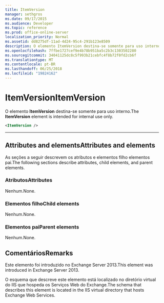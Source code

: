 ```yaml
---
title: ItemVersion
manager: sethgros
ms.date: 09/17/2015
ms.audience: Developer
ms.topic: reference
ms.prod: office-online-server
localization_priority: Normal
ms.assetid: dd8275df-11ad-4d24-95c4-291b123e8509
description: O elemento ItemVersion destina-se somente para uso interno.
ms.openlocfilehash: 7ffbe1727cef9e4b78b951ba5c2b3c1303502280
ms.sourcegitcommit: 34041125dc8c5f993b21cebfc4f8b72f0fd2cb6f
ms.translationtype: MT
ms.contentlocale: pt-BR
ms.lasthandoff: 06/25/2018
ms.locfileid: "19824162"
---
```

# <a name="itemversion"></a><span data-ttu-id="f687f-103">ItemVersion</span><span class="sxs-lookup"><span data-stu-id="f687f-103">ItemVersion</span></span>

<span data-ttu-id="f687f-104">O elemento **ItemVersion** destina-se somente para uso interno.</span><span class="sxs-lookup"><span data-stu-id="f687f-104">The **ItemVersion** element is intended for internal use only.</span></span> 
  
```XML
<ItemVersion />
```

 ****
## <a name="attributes-and-elements"></a><span data-ttu-id="f687f-105">Attributes and elements</span><span class="sxs-lookup"><span data-stu-id="f687f-105">Attributes and elements</span></span>

<span data-ttu-id="f687f-106">As seções a seguir descrevem os atributos e elementos filho elementos pai.</span><span class="sxs-lookup"><span data-stu-id="f687f-106">The following sections describe attributes, child elements, and parent elements.</span></span>
  
### <a name="attributes"></a><span data-ttu-id="f687f-107">Atributos</span><span class="sxs-lookup"><span data-stu-id="f687f-107">Attributes</span></span>

<span data-ttu-id="f687f-108">Nenhum.</span><span class="sxs-lookup"><span data-stu-id="f687f-108">None.</span></span>
  
### <a name="child-elements"></a><span data-ttu-id="f687f-109">Elementos filho</span><span class="sxs-lookup"><span data-stu-id="f687f-109">Child elements</span></span>

<span data-ttu-id="f687f-110">Nenhum.</span><span class="sxs-lookup"><span data-stu-id="f687f-110">None.</span></span>
  
### <a name="parent-elements"></a><span data-ttu-id="f687f-111">Elementos pai</span><span class="sxs-lookup"><span data-stu-id="f687f-111">Parent elements</span></span>

<span data-ttu-id="f687f-112">Nenhum.</span><span class="sxs-lookup"><span data-stu-id="f687f-112">None.</span></span>
  
## <a name="remarks"></a><span data-ttu-id="f687f-113">Comentários</span><span class="sxs-lookup"><span data-stu-id="f687f-113">Remarks</span></span>

<span data-ttu-id="f687f-114">Este elemento foi introduzido no Exchange Server 2013.</span><span class="sxs-lookup"><span data-stu-id="f687f-114">This element was introduced in Exchange Server 2013.</span></span>
  
<span data-ttu-id="f687f-115">O esquema que descreve este elemento está localizado no diretório virtual do IIS que hospeda os Serviços Web do Exchange.</span><span class="sxs-lookup"><span data-stu-id="f687f-115">The schema that describes this element is located in the IIS virtual directory that hosts Exchange Web Services.</span></span>
  


